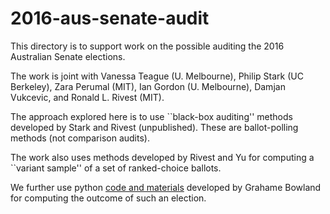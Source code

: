 # 2016-aus-senate-audit

This directory is to support work on the possible auditing
the 2016 Australian Senate elections.

The work is joint with Vanessa Teague (U. Melbourne), Philip Stark (UC Berkeley),
Zara Perumal (MIT), Ian Gordon (U. Melbourne), Damjan Vukcevic, and
Ronald L. Rivest (MIT).

The approach explored here is to use ``black-box auditing'' methods
developed by Stark and Rivest (unpublished).  These are ballot-polling
methods (not comparison audits).

The work also uses methods developed by Rivest and Yu for computing
a ``variant sample'' of a set of ranked-choice ballots.

We further use python 
[code and materials](https://github.com/grahame/dividebatur)
developed by Grahame Bowland for computing the outcome of such
an election.


